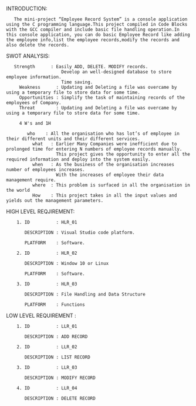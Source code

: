 INTRODUCTION:
	     
       The mini-project “Employee Record System” is a console application using the C programming language.This project compiled in Code Blocks with the GCC compiler and include basic file handling operation.In this console application, you can do basic Employee Record like adding the employee info,list the employee records,modify the records and also delete the records.  
	

SWOT ANALYSIS:
	     
       Strength      : Easily ADD, DELETE. MODIFY records.
	                     Develop an well-designed database to store employee information. 
	                     Time saving.
	     Weakness      : Updating and Deleting a file was overcame by using a temporary file to store data for some time.
	     Opportunities : Simplify the task of maintaining records of the employees of Company.
	     Threat        : Updating and Deleting a file was overcame by using a temporary file to store data for some time.
	     
	     4 W's and 1H
	          
            who    : All the organisation who has lot’s of employee in their different units and their different services.
	          what   : Earlier Many Companies were inefficient due to prolonged time for entering N numbers of employee records manually. 
	                   This project gives the opportunity to enter all the required information and deploy into the system easily.
	          when   : As the business of the organisation increases number of employees increases.
	                   With the increases of employee their data management require.
	          where  : This problem is surfaced in all the organisation in the world
	          How    : This project takes in all the input values and yields out the management parameters.
            
HIGH LEVEL REQJIREMENT:
     
        1. ID          : HLR_01
            
           DESCRIPTION : Visual Studio code platform.
               
           PLATFORM    : Software.
               
        2. ID          : HLR_02
            
           DESCRIPTION : Window 10 or Linux
               
           PLATFORM    : Software.
               
        3. ID          : HLR_03
            
           DESCRIPTION : File Handling and Data Structure
               
           PLATFORM    : Functions
           
  LOW LEVEL REQUIREMENT :
        
        1. ID          : LLR_01
            
           DESCRIPTION : ADD RECORD
               
        2. ID          : LLR_02
            
           DESCRIPTION : LIST RECORD
           
        3. ID          : LLR_03
           
           DESCRIPTION : MODIFY RECORD
            
        4. ID          : LLR_04
        
           DESCRIPTION : DELETE RECORD

